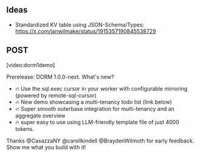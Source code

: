 ## Ideas

- Standardized KV table using JSON-Schema/Types: https://x.com/janwilmake/status/1915357190845538729

## POST

[video:dorm1demo]

Prerelease: DORM 1.0.0-next. What's new?

- 🔥 Use the sql.exec cursor in your worker with configurable mirroring (powered by remote-sql-cursor)
- 🔥 New demo showcasing a multi-tenancy todo list (link below)
- 🔥 Super smooth outerbase integration for multi-tenancy and an aggregate overview
- 🔥 super easy to use using LLM-friendly template file of just 4000 tokens.

Thanks @CasazzaNY @carollkindell @BraydenWilmoth for early feedback. Show me what you build with it!
